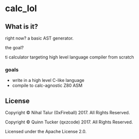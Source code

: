 
# calc_lol

## What is it?

right now? a basic AST generator.

the goal?

ti calculator targeting high level language compiler from scratch

### goals

- write in a high level C-like language
- compile to calc-agnostic Z80 ASM

## License

Copyright &copy; Nihal Talur (0xFireball) 2017. All Rights Reserved.

Copyright &copy; Quinn Tucker (qxzcode) 2017. All Rights Reserved.

Licensed under the Apache License 2.0.
